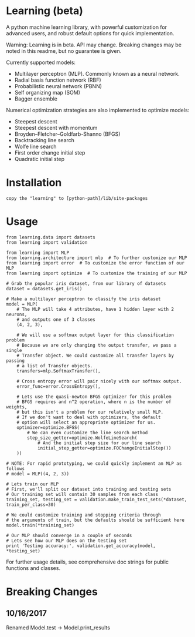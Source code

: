 # Learning (beta)
A python machine learning library, with powerful customization for advanced users, and robust default options for quick implementation.

Warning: Learning is in beta. API may change. Breaking changes may be noted in this readme, but no guarantee is given.

Currently supported models:

* Multilayer perceptron (MLP). Commonly known as a neural network.
* Radial basis function network (RBF)
* Probabilistic neural network (PBNN)
* Self organizing map (SOM)
* Bagger ensemble

Numerical optimization strategies are also implemented to optimize models:

* Steepest descent
* Steepest descent with momentum
* Broyden–Fletcher–Goldfarb-Shanno (BFGS)
* Backtracking line search
* Wolfe line search
* First order change initial step
* Quadratic initial step

# Installation
    copy the "learning" to [python-path]/lib/site-packages

# Usage
    from learning.data import datasets
    from learning import validation

    from learning import MLP
    from learning.architecture import mlp  # To further customize our MLP
    from learning import error  # To customize the error function of our MLP
    from learning import optimize  # To customize the training of our MLP

    # Grab the popular iris dataset, from our library of datasets
    dataset = datasets.get_iris()

    # Make a multilayer perceptron to classify the iris dataset
    model = MLP(
        # The MLP will take 4 attributes, have 1 hidden layer with 2 neurons,
        # and outputs one of 3 classes
        (4, 2, 3),

        # We will use a softmax output layer for this classification problem
        # Because we are only changing the output transfer, we pass a single
        # Transfer object. We could customize all transfer layers by passing
        # a list of Transfer objects.
        transfers=mlp.SoftmaxTransfer(),

        # Cross entropy error will pair nicely with our softmax output.
        error_func=error.CrossEntropy(),

        # Lets use the quasi-newton BFGS optimizer for this problem
        # BFGS requires and n^2 operation, where n is the number of weights,
        # but this isn't a problem for our relatively small MLP.
        # If we don't want to deal with optimizers, the default
        # option will select an appropriate optimizer for us.
        optimizer=optimize.BFGS(
            # We can even customize the line search method
            step_size_getter=optimize.WolfeLineSearch(
                # And the initial step size for our line search
                initial_step_getter=optimize.FOChangeInitialStep())
        ))

    # NOTE: For rapid prototyping, we could quickly implement an MLP as follows
    # model = MLP((4, 2, 3))

    # Lets train our MLP
    # First, we'll split our dataset into training and testing sets
    # Our training set will contain 30 samples from each class
    training_set, testing_set = validation.make_train_test_sets(*dataset, train_per_class=30)

    # We could customize training and stopping criteria through
    # the arguments of train, but the defaults should be sufficient here
    model.train(*training_set)

    # Our MLP should converge in a couple of seconds
    # Lets see how our MLP does on the testing set
    print 'Testing accuracy:', validation.get_accuracy(model, *testing_set)

For further usage details, see comprehensive doc strings for public functions and classes.

# Breaking Changes
## 10/16/2017
Renamed Model.test -> Model.print_results